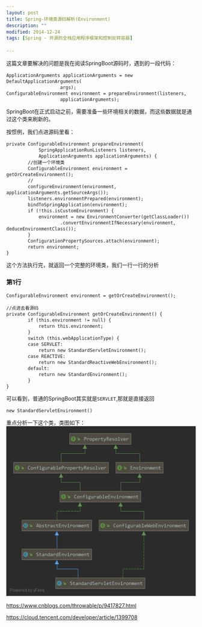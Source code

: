 ```yaml
---
layout: post
title: Spring-环境类源码解析(Environment)
description: ""
modified: 2014-12-24
tags: [Spring - 开源的全栈应用程序框架和控制反转容器]

---
```


这篇文章要解决的问题是我在阅读SpringBoot源码时，遇到的一段代码：
```
ApplicationArguments applicationArguments = new DefaultApplicationArguments(
					args);
ConfigurableEnvironment environment = prepareEnvironment(listeners,
					applicationArguments);
```

SpringBoot在正式启动之前，需要准备一些环境相关的数据，而这些数据就是通过这个类来刷新的。

按惯例，我们点进源码里看：

```
private ConfigurableEnvironment prepareEnvironment(
			SpringApplicationRunListeners listeners,
			ApplicationArguments applicationArguments) {
        //创建一个环境类
		ConfigurableEnvironment environment = getOrCreateEnvironment();
        //
		configureEnvironment(environment, applicationArguments.getSourceArgs());
		listeners.environmentPrepared(environment);
		bindToSpringApplication(environment);
		if (!this.isCustomEnvironment) {
			environment = new EnvironmentConverter(getClassLoader())
					.convertEnvironmentIfNecessary(environment, deduceEnvironmentClass());
		}
		ConfigurationPropertySources.attach(environment);
		return environment;
}
```

这个方法执行完，就返回一个完整的环境类，我们一行一行的分析


### 第1行
```
ConfigurableEnvironment environment = getOrCreateEnvironment();

//点进去看源码
private ConfigurableEnvironment getOrCreateEnvironment() {
		if (this.environment != null) {
			return this.environment;
		}
		switch (this.webApplicationType) {
		case SERVLET:
			return new StandardServletEnvironment();
		case REACTIVE:
			return new StandardReactiveWebEnvironment();
		default:
			return new StandardEnvironment();
		}
}
```
可以看到，普通的SpringBoot其实就是`SERVLET`,那就是直接返回
```
new StandardServletEnvironment()
```
重点分析一下这个类，类图如下：
![](/images/blogs/StandardServletEnvironment.png)

https://www.cnblogs.com/throwable/p/9417827.html

https://cloud.tencent.com/developer/article/1399708


